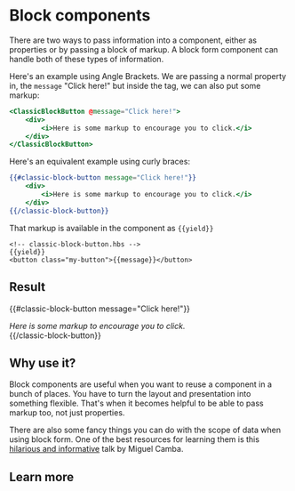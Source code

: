 # Block components

There are two ways to pass information into a component, either as properties or by passing a block of markup. A block form component can handle both of these types of information.

Here's an example using Angle Brackets. We are passing a normal property in, the `message` "Click here!" but inside the tag, we can also put some markup:

```hbs
<ClassicBlockButton @message="Click here!">
    <div>
        <i>Here is some markup to encourage you to click.</i>
    </div>
</ClassicBlockButton>
```

Here's an equivalent example using curly braces:

```hbs
{{#classic-block-button message="Click here!"}}
    <div>
        <i>Here is some markup to encourage you to click.</i>
    </div>
{{/classic-block-button}}  
```

That markup is available in the component as `{{yield}}`

```
<!-- classic-block-button.hbs -->
{{yield}}
<button class="my-button">{{message}}</button>
```


## Result

{{#classic-block-button message="Click here!"}}
    <div>
        <i>Here is some markup to encourage you to click.</i>
    </div>
{{/classic-block-button}}

## Why use it?

Block components are useful when you want to reuse a component in a bunch of places.
You have to turn the layout and presentation into something flexible. That's when it becomes helpful to be able to pass markup too, not just properties.

There are also some fancy things you can do with the scope of data when using block form. One of the best resources for learning them is this [hilarious and informative](https://www.youtube.com/watch?v=MpFudGJn2J0) talk by Miguel Camba.

## Learn more